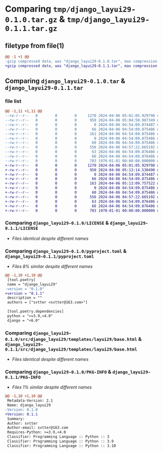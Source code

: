 # Comparing `tmp/django_layui29-0.1.0.tar.gz` & `tmp/django_layui29-0.1.1.tar.gz`

## filetype from file(1)

```diff
@@ -1 +1 @@
-gzip compressed data, was "django_layui29-0.1.0.tar", max compression
+gzip compressed data, was "django_layui29-0.1.1.tar", max compression
```

## Comparing `django_layui29-0.1.0.tar` & `django_layui29-0.1.1.tar`

### file list

```diff
@@ -1,11 +1,11 @@
--rw-r--r--   0        0        0     1270 2024-04-06 05:01:05.929798 django_layui29-0.1.0/LICENSE
--rw-r--r--   0        0        0      950 2024-04-06 05:04:50.987349 django_layui29-0.1.0/pyproject.toml
--rw-r--r--   0        0        0        0 2024-04-06 04:54:09.874487 django_layui29-0.1.0/src/django_layui29/__init__.py
--rw-r--r--   0        0        0       66 2024-04-06 04:54:09.875486 django_layui29-0.1.0/src/django_layui29/admin.py
--rw-r--r--   0        0        0      161 2024-04-06 04:54:09.875486 django_layui29-0.1.0/src/django_layui29/apps.py
--rw-r--r--   0        0        0        0 2024-04-06 04:54:09.875486 django_layui29-0.1.0/src/django_layui29/migrations/__init__.py
--rw-r--r--   0        0        0       60 2024-04-06 04:54:09.875486 django_layui29-0.1.0/src/django_layui29/models.py
--rw-r--r--   0        0        0      556 2024-04-06 04:57:22.665192 django_layui29-0.1.0/src/django_layui29/templates/layui29/base.html
--rw-r--r--   0        0        0       63 2024-04-06 04:54:09.876486 django_layui29-0.1.0/src/django_layui29/tests.py
--rw-r--r--   0        0        0       66 2024-04-06 04:54:09.876486 django_layui29-0.1.0/src/django_layui29/views.py
--rw-r--r--   0        0        0      703 1970-01-01 00:00:00.000000 django_layui29-0.1.0/PKG-INFO
+-rw-r--r--   0        0        0     1270 2024-04-06 05:01:05.929798 django_layui29-0.1.1/LICENSE
+-rw-r--r--   0        0        0      950 2024-04-06 05:13:14.530490 django_layui29-0.1.1/pyproject.toml
+-rw-r--r--   0        0        0        0 2024-04-06 04:54:09.874487 django_layui29-0.1.1/src/django_layui29/__init__.py
+-rw-r--r--   0        0        0       66 2024-04-06 04:54:09.875486 django_layui29-0.1.1/src/django_layui29/admin.py
+-rw-r--r--   0        0        0      163 2024-04-06 05:13:09.757522 django_layui29-0.1.1/src/django_layui29/apps.py
+-rw-r--r--   0        0        0        0 2024-04-06 04:54:09.875486 django_layui29-0.1.1/src/django_layui29/migrations/__init__.py
+-rw-r--r--   0        0        0       60 2024-04-06 04:54:09.875486 django_layui29-0.1.1/src/django_layui29/models.py
+-rw-r--r--   0        0        0      556 2024-04-06 04:57:22.665192 django_layui29-0.1.1/src/django_layui29/templates/layui29/base.html
+-rw-r--r--   0        0        0       63 2024-04-06 04:54:09.876486 django_layui29-0.1.1/src/django_layui29/tests.py
+-rw-r--r--   0        0        0       66 2024-04-06 04:54:09.876486 django_layui29-0.1.1/src/django_layui29/views.py
+-rw-r--r--   0        0        0      703 1970-01-01 00:00:00.000000 django_layui29-0.1.1/PKG-INFO
```

### Comparing `django_layui29-0.1.0/LICENSE` & `django_layui29-0.1.1/LICENSE`

 * *Files identical despite different names*

### Comparing `django_layui29-0.1.0/pyproject.toml` & `django_layui29-0.1.1/pyproject.toml`

 * *Files 8% similar despite different names*

```diff
@@ -1,10 +1,10 @@
 [tool.poetry]
 name = "django_layui29"
-version = "0.1.0"
+version = "0.1.1"
 description = ""
 authors = ["svtter <svtter@163.com>"]
 
 [tool.poetry.dependencies]
 python = ">=3.9,<4.0"
 django = "<6.0"
```

### Comparing `django_layui29-0.1.0/src/django_layui29/templates/layui29/base.html` & `django_layui29-0.1.1/src/django_layui29/templates/layui29/base.html`

 * *Files identical despite different names*

### Comparing `django_layui29-0.1.0/PKG-INFO` & `django_layui29-0.1.1/PKG-INFO`

 * *Files 1% similar despite different names*

```diff
@@ -1,10 +1,10 @@
 Metadata-Version: 2.1
 Name: django_layui29
-Version: 0.1.0
+Version: 0.1.1
 Summary: 
 Author: svtter
 Author-email: svtter@163.com
 Requires-Python: >=3.9,<4.0
 Classifier: Programming Language :: Python :: 3
 Classifier: Programming Language :: Python :: 3.9
 Classifier: Programming Language :: Python :: 3.10
```

